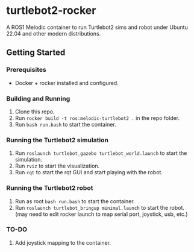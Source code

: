# turtlebot2-rocker
A ROS1 Melodic container to run Turtlebot2 sims and robot under Ubuntu 22.04 and other modern distributions.

## Getting Started

### Prerequisites

* Docker + rocker installed and configured.

### Building and Running

1. Clone this repo.
1. Run `rocker build -t ros:melodic-turtlebot2 .` in the repo folder.
1. Run `bash run.bash` to start the container.

### Running the Turtlebot2 simulation

1. Run `roslaunch turtlebot_gazebo turtlebot_world.launch` to start the simulation.
1. Run `rviz` to start the visualization.
1. Run `rqt` to start the rqt GUI and start playing with the robot.

### Running the Turtlebot2 robot

1. Run as root `bash run.bash` to start the container.
2. Run `roslaunch turtlebot_bringup minimal.launch` to start the robot. (may need to edit rocker launch to map serial port, joystick, usb, etc.)


### TO-DO

1. Add joystick mapping to the container.


